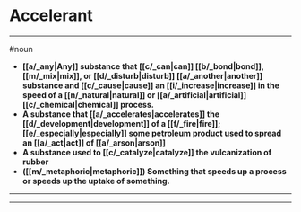 # Accelerant
---
#noun
- **[[a/_any|Any]] substance that [[c/_can|can]] [[b/_bond|bond]], [[m/_mix|mix]], or [[d/_disturb|disturb]] [[a/_another|another]] substance and [[c/_cause|cause]] an [[i/_increase|increase]] in the speed of a [[n/_natural|natural]] or [[a/_artificial|artificial]] [[c/_chemical|chemical]] process.**
- **A substance that [[a/_accelerates|accelerates]] the [[d/_development|development]] of a [[f/_fire|fire]]; [[e/_especially|especially]] some petroleum product used to spread an [[a/_act|act]] of [[a/_arson|arson]]**
- **A substance used to [[c/_catalyze|catalyze]] the vulcanization of rubber**
- **([[m/_metaphoric|metaphoric]]) Something that speeds up a process or speeds up the uptake of something.**
---
---
